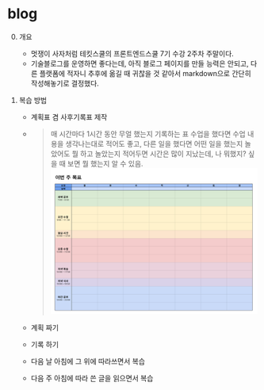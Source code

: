 # blog
0. 개요
    * 멋쟁이 사자처럼 테킷스쿨의 프론트엔드스쿨 7기 수강 2주차 주말이다.
    * 기술블로그를 운영하면 좋다는데, 아직 블로그 페이지를 만들 능력은 안되고, 다른 플랫폼에 적자니 추후에 옮길 때 귀찮을 것 같아서 markdown으로 간단히 작성해놓기로 결정했다. 

1. 복습 방법
    * 계획표 겸 사후기록표 제작
    * > 매 시간마다 1시간 동안 무얼 했는지 기록하는 표
     수업을 했다면 수업 내용을 생각나는대로 적어도 좋고, 다른 일을 했다면 어떤 일을 했는지 놀았어도 뭘 하고 놀았는지 적어두면 시간은 많이 지났는데, 나 뭐했지? 싶을 때 보면 뭘 했는지 알 수 있음. 
        ![planner-img](./images/planner.png)

    * 계획 짜기
    * 기록 하기
    * 다음 날 아침에 그 위에 따라쓰면서 복습
    * 다음 주 아침에 따라 쓴 글을 읽으면서 복습
            
